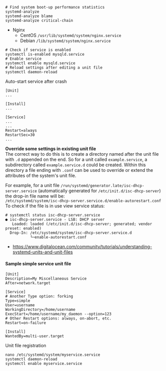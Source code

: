 ```shell
# Find system boot-up performance statistics
systemd-analyze
systemd-analyze blame
systemd-analyze critical-chain
```

* Nginx
    * CentOS `/usr/lib/systemd/system/nginx.service`
    * Debian `/lib/systemd/system/nginx.service`

```shell
# Check if service is enabled
systemctl is-enabled mysqld.service
# Enable service
systemctl enable mysqld.service
# Reload settings after editing a unit file
systemctl daemon-reload
```

Auto-start service after crash
```
[Unit]
...

[Install]
...

[Service]
...
...
Restart=always
RestartSec=30
...
```

**Override some settings in existing unit file**<br>
The correct way to do this is to create a directory named after the unit file with `.d` appended on the end. So for a unit called `example.service`, a subdirectory called `example.service.d` could be created. Within this directory a file ending with `.conf` can be used to override or extend the attributes of the system's unit file.

For example, for a unit file `/run/systemd/generator.late/isc-dhcp-server.service` (automatically generated for `/etc/init.d/isc-dhcp-server`) the drop-in file name will be:<br>
`/etc/systemd/system/isc-dhcp-server.service.d/enable-autorestart.conf`<br>
To check if the file is in use view service status:
```
# systemctl status isc-dhcp-server.service
● isc-dhcp-server.service - LSB: DHCP server
   Loaded: loaded (/etc/init.d/isc-dhcp-server; generated; vendor preset: enabled)
  Drop-In: /etc/systemd/system/isc-dhcp-server.service.d
           └─enable-autorestart.conf
```
* https://www.digitalocean.com/community/tutorials/understanding-systemd-units-and-unit-files

#### Sample simple service unit file
```
[Unit]
Description=My Miscellaneous Service
After=network.target

[Service]
# Another Type option: forking
Type=simple
User=username
WorkingDirectory=/home/username
ExecStart=/home/username/my_daemon --option=123
# Other Restart options: always, on-abort, etc.
Restart=on-failure

[Install]
WantedBy=multi-user.target
```
Unit file registration
```shell
nano /etc/systemd/system/myservice.service
systemctl daemon-reload
systemctl enable myservice.service
```
